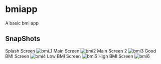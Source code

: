 # bmiapp

A basic bmi app

## SnapShots
Splash Screen
![bmi_1](https://user-images.githubusercontent.com/51282485/221621901-452f5d87-e08c-41ae-b3cb-c2a20eb1ac9b.png=236x500)
Main Screen
![bmi2](https://user-images.githubusercontent.com/51282485/221621985-f2414d77-9a6b-4d82-b332-03bd3aeff2a9.png)
Main Screen 2
![bmi3](https://user-images.githubusercontent.com/51282485/221622047-0fd5bf4e-d3bc-4784-ab79-099a5a33a671.png)
Good BMI Screen
![bmi4](https://user-images.githubusercontent.com/51282485/221622100-47ba3283-992a-4f04-a292-2501ffde2303.png)
Low BMI Screen
![bmi5](https://user-images.githubusercontent.com/51282485/221622128-2d47a90e-63db-4fd5-b206-b679f70d5c57.png)
High BMI Screen
![bmi6](https://user-images.githubusercontent.com/51282485/221622174-2fd644f2-8387-4220-a991-7e6bc3860677.png)
